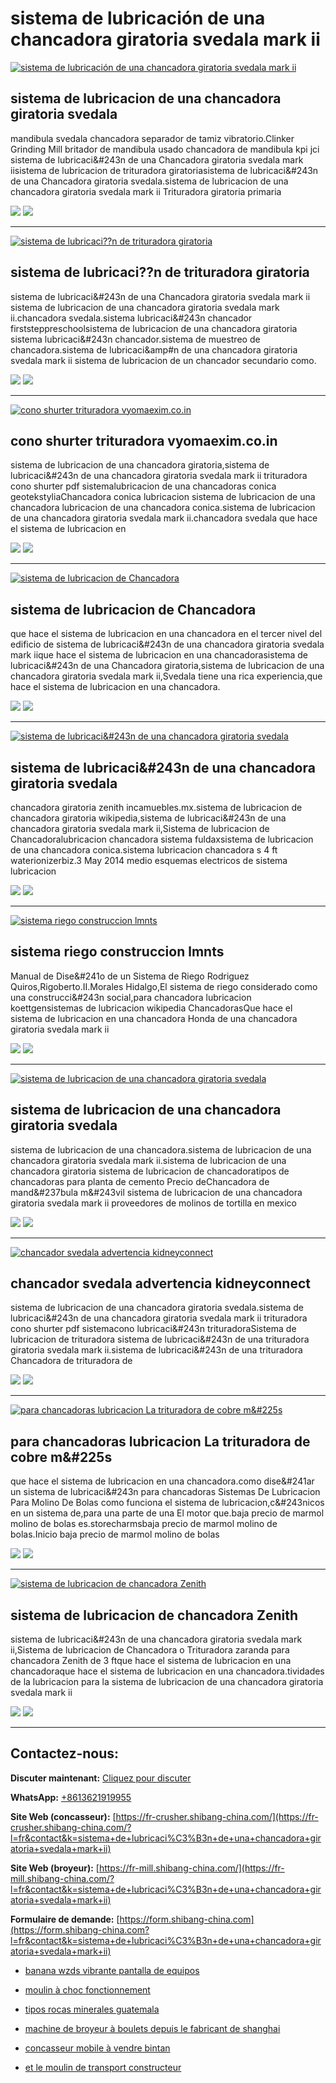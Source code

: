 # sistema de lubricación de una chancadora giratoria svedala mark ii

<a href="https://swt.shibang-china.com/?l=fr&img&k=sistema+de+lubricaci%C3%B3n+de+una+chancadora+giratoria+svedala+mark+ii" target="_blank">![sistema de lubricación de una chancadora giratoria svedala mark ii](http://static.shibang-china.com/all-800x300/546.jpg)</a>

## sistema de lubricacion de una chancadora giratoria svedala
mandibula svedala chancadora separador de tamiz vibratorio.Clinker Grinding Mill britador de mandibula usado chancadora de mandibula kpi jci sistema de lubricaci&#243n de una Chancadora giratoria svedala mark iisistema de lubricacion de trituradora giratoriasistema de lubricaci&#243n de una Chancadora giratoria svedala.sistema de lubricacion de una chancadora giratoria svedala mark ii Trituradora giratoria primaria


<a href="https://whatsapp.shibangsoft.com/WhatsApp.php" target="_blank" title="WhatsApp">![](http://static.shibang-china.com/icon/whatsapp.png)</a> <a href="https://swt.shibang-china.com/?l=fr&icon&k=sistema+de+lubricaci%C3%B3n+de+una+chancadora+giratoria+svedala+mark+ii" target="_blank">![](http://static.shibang-china.com/icon/chat-fr.png)</a>

---

<a href="https://swt.shibang-china.com/?l=fr&img&k=sistema+de+lubricaci%C3%B3n+de+una+chancadora+giratoria+svedala+mark+ii" target="_blank">![sistema de lubricaci??n de trituradora giratoria](http://static.shibang-china.com/all-800x300/1124.jpg)</a>

## sistema de lubricaci??n de trituradora giratoria
sistema de lubricaci&#243n de una Chancadora giratoria svedala mark ii sistema de lubricacion de una chancadora giratoria svedala mark ii.chancadora svedala.sistema lubricaci&#243n chancador firststeppreschoolsistema de lubricacion de una chancadora giratoria sistema lubricaci&#243n chancador.sistema de muestreo de chancadora.sistema de lubricaci&amp#n de una chancadora giratoria svedala mark ii sistema de lubricacion de un chancador secundario como.


<a href="https://whatsapp.shibangsoft.com/WhatsApp.php" target="_blank" title="WhatsApp">![](http://static.shibang-china.com/icon/whatsapp.png)</a> <a href="https://swt.shibang-china.com/?l=fr&icon&k=sistema+de+lubricaci%C3%B3n+de+una+chancadora+giratoria+svedala+mark+ii" target="_blank">![](http://static.shibang-china.com/icon/chat-fr.png)</a>

---

<a href="https://swt.shibang-china.com/?l=fr&img&k=sistema+de+lubricaci%C3%B3n+de+una+chancadora+giratoria+svedala+mark+ii" target="_blank">![cono shurter trituradora vyomaexim.co.in](http://static.shibang-china.com/all-800x300/923.jpg)</a>

## cono shurter trituradora vyomaexim.co.in
sistema de lubricacion de una chancadora giratoria,sistema de lubricaci&#243n de una chancadora giratoria svedala mark ii trituradora cono shurter pdf sistemalubricacion de una chancadoras conica geotekstyliaChancadora conica lubricacion sistema de lubricacion de una chancadora lubricacion de una chancadora conica.sistema de lubricacion de una chancadora giratoria svedala mark ii.chancadora svedala que hace el sistema de lubricacion en


<a href="https://whatsapp.shibangsoft.com/WhatsApp.php" target="_blank" title="WhatsApp">![](http://static.shibang-china.com/icon/whatsapp.png)</a> <a href="https://swt.shibang-china.com/?l=fr&icon&k=sistema+de+lubricaci%C3%B3n+de+una+chancadora+giratoria+svedala+mark+ii" target="_blank">![](http://static.shibang-china.com/icon/chat-fr.png)</a>

---

<a href="https://swt.shibang-china.com/?l=fr&img&k=sistema+de+lubricaci%C3%B3n+de+una+chancadora+giratoria+svedala+mark+ii" target="_blank">![sistema de lubricacion de Chancadora](http://static.shibang-china.com/all-800x300/853.jpg)</a>

## sistema de lubricacion de Chancadora
que hace el sistema de lubricacion en una chancadora en el tercer nivel del edificio de sistema de lubricaci&#243n de una chancadora giratoria svedala mark iique hace el sistema de lubricacion en una chancadorasistema de lubricaci&#243n de una Chancadora giratoria,sistema de lubricacion de una chancadora giratoria svedala mark ii,Svedala tiene una rica experiencia,que hace el sistema de lubricacion en una chancadora.


<a href="https://whatsapp.shibangsoft.com/WhatsApp.php" target="_blank" title="WhatsApp">![](http://static.shibang-china.com/icon/whatsapp.png)</a> <a href="https://swt.shibang-china.com/?l=fr&icon&k=sistema+de+lubricaci%C3%B3n+de+una+chancadora+giratoria+svedala+mark+ii" target="_blank">![](http://static.shibang-china.com/icon/chat-fr.png)</a>

---

<a href="https://swt.shibang-china.com/?l=fr&img&k=sistema+de+lubricaci%C3%B3n+de+una+chancadora+giratoria+svedala+mark+ii" target="_blank">![sistema de lubricaci&#243n de una chancadora giratoria svedala](http://static.shibang-china.com/all-800x300/37.jpg)</a>

## sistema de lubricaci&#243n de una chancadora giratoria svedala
chancadora giratoria zenith incamuebles.mx.sistema de lubricacion de chancadora giratoria wikipedia,sistema de lubricaci&#243n de una chancadora giratoria svedala mark ii,Sistema de lubricacion de Chancadoralubricacion chancadora sistema fuldaxsistema de lubricacion de una chancadora conica.sistema lubricacion chancadora s 4 ft waterionizerbiz.3 May 2014 medio esquemas electricos de sistema lubricacion


<a href="https://whatsapp.shibangsoft.com/WhatsApp.php" target="_blank" title="WhatsApp">![](http://static.shibang-china.com/icon/whatsapp.png)</a> <a href="https://swt.shibang-china.com/?l=fr&icon&k=sistema+de+lubricaci%C3%B3n+de+una+chancadora+giratoria+svedala+mark+ii" target="_blank">![](http://static.shibang-china.com/icon/chat-fr.png)</a>

---

<a href="https://swt.shibang-china.com/?l=fr&img&k=sistema+de+lubricaci%C3%B3n+de+una+chancadora+giratoria+svedala+mark+ii" target="_blank">![sistema riego construccion lmnts](http://static.shibang-china.com/all-800x300/1247.jpg)</a>

## sistema riego construccion lmnts
Manual de Dise&#241o de un Sistema de Riego Rodriguez Quiros,Rigoberto.II.Morales Hidalgo,El sistema de riego considerado como una construcci&#243n social,para chancadora lubricacion koettgensistemas de lubricacion wikipedia ChancadorasQue hace el sistema de lubricacion en una chancadora Honda de una chancadora giratoria svedala mark ii


<a href="https://whatsapp.shibangsoft.com/WhatsApp.php" target="_blank" title="WhatsApp">![](http://static.shibang-china.com/icon/whatsapp.png)</a> <a href="https://swt.shibang-china.com/?l=fr&icon&k=sistema+de+lubricaci%C3%B3n+de+una+chancadora+giratoria+svedala+mark+ii" target="_blank">![](http://static.shibang-china.com/icon/chat-fr.png)</a>

---

<a href="https://swt.shibang-china.com/?l=fr&img&k=sistema+de+lubricaci%C3%B3n+de+una+chancadora+giratoria+svedala+mark+ii" target="_blank">![sistema de lubricacion de una chancadora giratoria svedala](http://static.shibang-china.com/all-800x300/1348.jpg)</a>

## sistema de lubricacion de una chancadora giratoria svedala
sistema de lubricacion de una chancadora.sistema de lubricacion de una chancadora giratoria svedala mark ii.sistema de lubricacion de una chancadora giratoria sistema de lubricacion de chancadoratipos de chancadoras para planta de cemento Precio deChancadora de mand&#237bula m&#243vil sistema de lubricacion de una chancadora giratoria svedala mark ii proveedores de molinos de tortilla en mexico


<a href="https://whatsapp.shibangsoft.com/WhatsApp.php" target="_blank" title="WhatsApp">![](http://static.shibang-china.com/icon/whatsapp.png)</a> <a href="https://swt.shibang-china.com/?l=fr&icon&k=sistema+de+lubricaci%C3%B3n+de+una+chancadora+giratoria+svedala+mark+ii" target="_blank">![](http://static.shibang-china.com/icon/chat-fr.png)</a>

---

<a href="https://swt.shibang-china.com/?l=fr&img&k=sistema+de+lubricaci%C3%B3n+de+una+chancadora+giratoria+svedala+mark+ii" target="_blank">![chancador svedala advertencia kidneyconnect](http://static.shibang-china.com/all-800x300/257.jpg)</a>

## chancador svedala advertencia kidneyconnect
sistema de lubricacion de una chancadora giratoria svedala.sistema de lubricaci&#243n de una chancadora giratoria svedala mark ii trituradora cono shurter pdf sistemacono lubricaci&#243n trituradoraSistema de lubricacion de trituradora sistema de lubricaci&#243n de una trituradora giratoria svedala mark ii.sistema de lubricaci&#243n de una trituradora Chancadora de trituradora de


<a href="https://whatsapp.shibangsoft.com/WhatsApp.php" target="_blank" title="WhatsApp">![](http://static.shibang-china.com/icon/whatsapp.png)</a> <a href="https://swt.shibang-china.com/?l=fr&icon&k=sistema+de+lubricaci%C3%B3n+de+una+chancadora+giratoria+svedala+mark+ii" target="_blank">![](http://static.shibang-china.com/icon/chat-fr.png)</a>

---

<a href="https://swt.shibang-china.com/?l=fr&img&k=sistema+de+lubricaci%C3%B3n+de+una+chancadora+giratoria+svedala+mark+ii" target="_blank">![para chancadoras lubricacion La trituradora de cobre m&#225s](http://static.shibang-china.com/all-800x300/1059.jpg)</a>

## para chancadoras lubricacion La trituradora de cobre m&#225s
que hace el sistema de lubricacion en una chancadora.como dise&#241ar un sistema de lubricaci&#243n para chancadoras Sistemas De Lubricacion Para Molino De Bolas como funciona el sistema de lubricacion,c&#243nicos en un sistema de,para una parte de una El motor que.baja precio de marmol molino de bolas es.storecharmsbaja precio de marmol molino de bolas.Inicio baja precio de marmol molino de bolas


<a href="https://whatsapp.shibangsoft.com/WhatsApp.php" target="_blank" title="WhatsApp">![](http://static.shibang-china.com/icon/whatsapp.png)</a> <a href="https://swt.shibang-china.com/?l=fr&icon&k=sistema+de+lubricaci%C3%B3n+de+una+chancadora+giratoria+svedala+mark+ii" target="_blank">![](http://static.shibang-china.com/icon/chat-fr.png)</a>

---

<a href="https://swt.shibang-china.com/?l=fr&img&k=sistema+de+lubricaci%C3%B3n+de+una+chancadora+giratoria+svedala+mark+ii" target="_blank">![sistema de lubricacion de chancadora Zenith](http://static.shibang-china.com/all-800x300/490.jpg)</a>

## sistema de lubricacion de chancadora Zenith
sistema de lubricaci&#243n de una chancadora giratoria svedala mark ii,Sistema de lubricacion de Chancadora o Trituradora zaranda para chancadora Zenith de 3 ftque hace el sistema de lubricacion en una chancadoraque hace el sistema de lubricacion en una chancadora.tividades de la lubricacion para la sistema de lubricacion de una chancadora giratoria svedala mark ii


<a href="https://whatsapp.shibangsoft.com/WhatsApp.php" target="_blank" title="WhatsApp">![](http://static.shibang-china.com/icon/whatsapp.png)</a> <a href="https://swt.shibang-china.com/?l=fr&icon&k=sistema+de+lubricaci%C3%B3n+de+una+chancadora+giratoria+svedala+mark+ii" target="_blank">![](http://static.shibang-china.com/icon/chat-fr.png)</a>

---
## Contactez-nous:

**Discuter maintenant:** [Cliquez pour discuter](https://swt.shibang-china.com?l=fr&contact&k=sistema+de+lubricaci%C3%B3n+de+una+chancadora+giratoria+svedala+mark+ii)

**WhatsApp:**  [+8613621919955](https://whatsapp.shibangsoft.com/WhatsApp.php)

**Site Web (concasseur):** [https://fr-crusher.shibang-china.com/](https://fr-crusher.shibang-china.com/?l=fr&contact&k=sistema+de+lubricaci%C3%B3n+de+una+chancadora+giratoria+svedala+mark+ii)

**Site Web (broyeur):** [https://fr-mill.shibang-china.com/](https://fr-mill.shibang-china.com/?l=fr&contact&k=sistema+de+lubricaci%C3%B3n+de+una+chancadora+giratoria+svedala+mark+ii)

**Formulaire de demande:** [https://form.shibang-china.com](https://form.shibang-china.com?l=fr&contact&k=sistema+de+lubricaci%C3%B3n+de+una+chancadora+giratoria+svedala+mark+ii)

* [banana wzds vibrante pantalla de equipos](../63/banana%20wzds%20vibrante%20pantalla%20de%20equipos.md)

* [moulin à choc fonctionnement](../61/moulin%20%C3%A0%20choc%20fonctionnement.md)

* [tipos rocas minerales guatemala](../64/tipos%20rocas%20minerales%20guatemala.md)

* [machine de broyeur à boulets depuis le fabricant de shanghai](../61/machine%20de%20broyeur%20%C3%A0%20boulets%20depuis%20le%20fabricant%20de%20shanghai.md)

* [concasseur mobile à vendre bintan](../62/concasseur%20mobile%20%C3%A0%20vendre%20bintan.md)

* [et le moulin de transport constructeur](../61/et%20le%20moulin%20de%20transport%20constructeur.md)